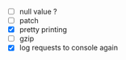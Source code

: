 - [ ] null value ?
- [ ] patch
- [x] pretty printing
- [ ] gzip
- [x] log requests to console again
